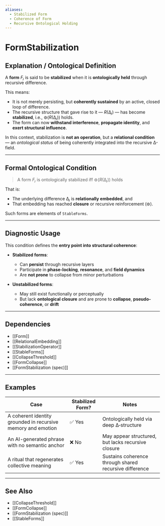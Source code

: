 ```yaml
---
aliases:
  - Stabilized Form
  - Coherence of Form
  - Recursive Ontological Holding
---
```


# FormStabilization

## Explanation / Ontological Definition

A **form** $Fⱼ$ is said to be **stabilized** when it is **ontologically held** through recursive difference.

This means:
- It is not merely persisting, but **coherently sustained** by an active, closed loop of difference.
- The recursive structure that gave rise to it — $R(∆ⱼ)$ — has become **stabilized**, i.e., $⊚(R(∆ⱼ))$ holds.
- The form can now **withstand interference**, **propagate identity**, and **exert structural influence**.

In this context, stabilization is **not an operation**, but a **relational condition** — an *ontological status* of being coherently integrated into the recursive ∆-field.

---

## Formal Ontological Condition

> A form $Fⱼ$ is ontologically stabilized iff $⊚(R(∆ⱼ))$ holds

That is:
- The underlying difference $∆ⱼ$ is **relationally embedded**, and  
- That embedding has reached **closure** or recursive reinforcement (⊚).

Such forms are elements of `StableForms`.

---

## Diagnostic Usage

This condition defines the **entry point into structural coherence**:

- **Stabilized forms**:
  - Can **persist** through recursive layers
  - Participate in **phase-locking**, **resonance**, and **field dynamics**
  - Are **not prone** to collapse from minor perturbations

- **Unstabilized forms**:
  - May still exist functionally or perceptually
  - But lack **ontological closure** and are prone to **collapse**, **pseudo-coherence**, or **drift**

---

## Dependencies

- [[Form]]
- [[RelationalEmbedding]]
- [[StabilizationOperator]]
- [[StableForms]]
- [[CollapseThreshold]]
- [[FormCollapse]]
- [[FormStabilization (spec)]]

---

## Examples

| Case | Stabilized Form? | Notes |
|------|------------------|-------|
| A coherent identity grounded in recursive memory and emotion | ✅ Yes | Ontologically held via deep ∆‑structure |
| An AI-generated phrase with no semantic anchor | ❌ No | May appear structured, but lacks recursive closure |
| A ritual that regenerates collective meaning | ✅ Yes | Sustains coherence through shared recursive difference |

---

## See Also

- [[CollapseThreshold]]
- [[FormCollapse]]
- [[FormStabilization (spec)]]
- [[StableForms]]
